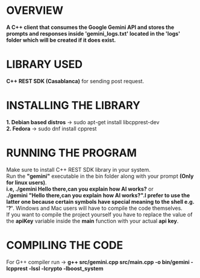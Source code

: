 # OVERVIEW
**A C++ client that consumes the Google Gemini API and stores the prompts and responses inside 'gemini_logs.txt' located in the 'logs' folder which will be created if it does exist.**<br>


# LIBRARY USED
**C++ REST SDK (Casablanca)** for sending post request.


# INSTALLING THE LIBRARY
**1. Debian based distros** -> sudo apt-get install libcpprest-dev<br>
**2. Fedora** -> sudo dnf install cpprest 

# RUNNING THE PROGRAM
Make sure to install C++ REST SDK library in your system.<br>
Run the **"gemini"** executable in the bin folder along with your prompt **(Only for linux users)**.<br>
**i.e, ./gemini Hello there,can you explain how AI works?** or <br>
**./gemini "Hello there,can you explain how AI works?".I prefer to use the latter one because certain symbols have special meaning to the shell e.g. '?'**.
Windows and Mac users will have to compile the code themselves.<br>
If you want to compile the project yourself you have to replace the value of the **apiKey** variable inside the **main** function with your actual **api key**.

# COMPILING THE CODE
For G++ compiler run -> **g++ src/gemini.cpp src/main.cpp -o bin/gemini -lcpprest -lssl -lcrypto -lboost_system**
